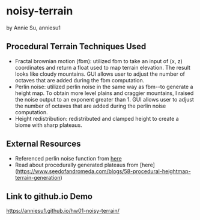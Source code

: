# noisy-terrain
by Annie Su, anniesu1

## Procedural Terrain Techniques Used
- Fractal brownian motion (fbm): utilized fbm to take an input of (x, z) coordinates and return a float used to map terrain elevation. The result looks like cloudy mountains. GUI allows user to adjust the number of octaves that are added during the fbm computation. 
- Perlin noise: utilized perlin noise in the same way as fbm--to generate a height map. To obtain more level plains and craggier mountains, I raised the noise output to an exponent greater than 1. GUI allows user to adjust the number of octaves that are added during the perlin noise computation. 
- Height redistribution: redistributed and clamped height to create a biome with sharp plateaus. 

## External Resources
- Referenced perlin noise function from [here](https://gist.github.com/patriciogonzalezvivo/670c22f3966e662d2f83)
- Read about procedurally generated plateaus from [here] (https://www.seedofandromeda.com/blogs/58-procedural-heightmap-terrain-generation)

## Link to github.io Demo
https://anniesu1.github.io/hw01-noisy-terrain/
